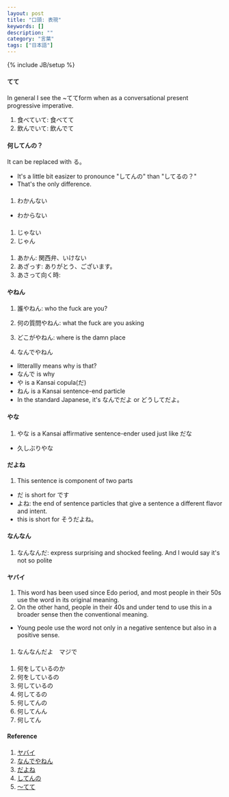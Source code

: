 ```yaml
---
layout: post
title: "口頭: 表現"
keywords: []
description: ""
category: "言葉"
tags: ["日本語"]
---
```

{% include JB/setup %}

#### てて
In general I see the ~ててform when as a conversational present progressive imperative.
1. 食べていて: 食べてて
2. 飲んでいて: 飲んでて

#### 何してんの？
It can be replaced with る。
- It's a little bit easizer to pronounce "してんの" than "してるの？"
- That's the only difference.

#### 
1.  わかんない
- わからない

####
1. じゃない
2. じゃん

####
1. あかん: 関西弁、いけない
2. あざっす: ありがとう、ございます。
3. あさって向く時:


#### やねん
1. 誰やねん: who the fuck are you?
2. 何の質問やねん: what the fuck are you asking
3. どこがやねん: where is the damn place

4. なんでやねん
- litterallly means why is that?
- なんで is why
- や is a Kansai copula(だ)
- ねん is a Kansai sentence-end particle
- In the standard Japanese, it's なんでだよ or どうしてだよ。

#### やな
1. やな is a Kansai affirmative sentence-ender used just like だな
- 久しぶりやな

#### だよね
1. This sentence is component of two parts
- だ is short for です
- よね: the end of sentence particles that give a sentence a different flavor and intent. 
- this is short for そうだよね。

#### なんなん
1. なんなんだ: express surprising and shocked feeling. And I would say it's not so polite

#### ヤバイ
1. This word has been used since Edo period, and most people in their 50s use
   the word in its original meaning.
2. On the other hand, people in their 40s and under tend to use this in a
   broader sense then the conventional meaning.
- Young peole use the word not only in a negative sentence but also in a
  positive sense.

####
1. なんなんだよ　マジで


####
1. 何をしているのか
2. 何をしているの
3. 何しているの
4. 何してるの
5. 何してんの
6. 何してんん
7. 何してん


#### Reference
1. [ヤバイ](https://bondlingo.tv/blog/yabai%E3%82%84%E3%81%B0%E3%81%84-a-common-japanese-phrase-to-show-how-cool-you-are/)
2. [なんでやねん](https://japanese.stackexchange.com/questions/44186/usage-of-%E3%81%AA%E3%82%93%E3%81%A7%E3%82%84%E3%81%AD%E3%82%93)
3. [だよね](https://japanese.stackexchange.com/questions/12248/what-does-%E3%81%A0%E3%82%88%E3%81%AA%E3%83%BC-mean)
4. [してんの](https://hinative.com/ja/questions/848277)
5. [〜てて](https://community.bunpro.jp/t/form-followed-by/12701)
